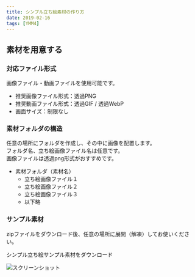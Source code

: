 ```yaml
---
title: シンプル立ち絵素材の作り方
date: 2019-02-16
tags: [YMM4]
---
```

## 素材を用意する
### 対応ファイル形式
画像ファイル・動画ファイルを使用可能です。
- 推奨画像ファイル形式：透過PNG
- 推奨動画ファイル形式：透過GIF / 透過WebP
- 画面サイズ：制限なし

### 素材フォルダの構造
任意の場所にフォルダを作成し、その中に画像を配置します。  
フォルダ名、立ち絵画像ファイル名は任意です。  
画像ファイルは透過png形式がおすすめです。

- 素材フォルダ（素材名）
    - 立ち絵画像ファイル１
    - 立ち絵画像ファイル２
    - 立ち絵画像ファイル３
    - 以下略

### サンプル素材
zipファイルをダウンロード後、任意の場所に展開（解凍）してお使いください。

<Download url="https://object-storage.tyo1.conoha.io/v1/nc_4fac3ef0e6d843249e0ab2f1fc3e8f85/public/%E3%82%B7%E3%83%B3%E3%83%97%E3%83%AB%E7%AB%8B%E3%81%A1%E7%B5%B5%E3%82%B5%E3%83%B3%E3%83%97%E3%83%AB%E7%B4%A0%E6%9D%90.zip">シンプル立ち絵サンプル素材をダウンロード</Download>

![スクリーンショット](シンプル立ち絵素材の作り方1.png)